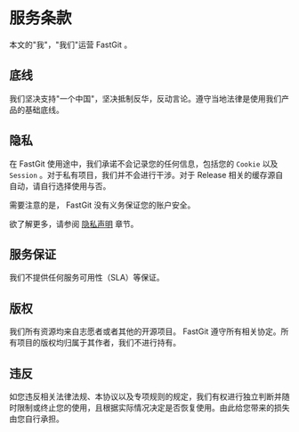 # 服务条款

本文的"我"，"我们"运营 FastGit 。

## 底线

我们坚决支持"一个中国"，坚决抵制反华，反动言论。遵守当地法律是使用我们产品的基础底线。

## 隐私

在 FastGit 使用途中，我们承诺不会记录您的任何信息，包括您的 `Cookie` 以及 `Session` 。对于私有项目，我们并不会进行干涉。对于 Release 相关的缓存源自自动，请自行选择使用与否。

需要注意的是， FastGit 没有义务保证您的账户安全。

欲了解更多，请参阅 [隐私声明](privacy.md) 章节。

## 服务保证

我们不提供任何服务可用性（SLA）等保证。

## 版权

我们所有资源均来自志愿者或者其他的开源项目。 FastGit 遵守所有相关协定。所有项目的版权均归属于其作者，我们不进行持有。

## 违反

如您违反相关法律法规、本协议以及专项规则的规定，我们有权进行独立判断并随时限制或终止您的使用，且根据实际情况决定是否恢复使用。由此给您带来的损失由您自行承担。

